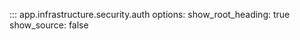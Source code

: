 ::: app.infrastructure.security.auth
    options:
        show_root_heading: true
        show_source: false

